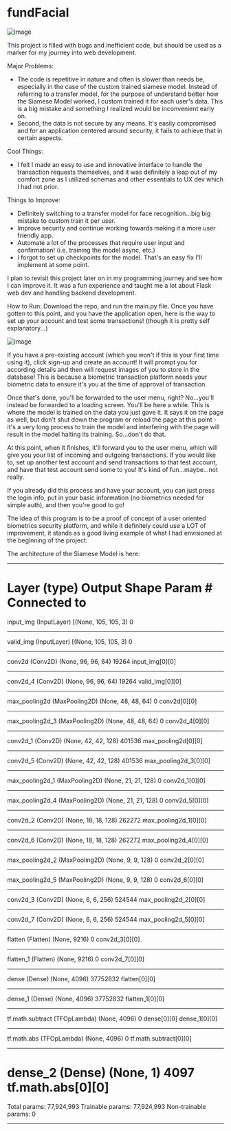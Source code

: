 # fundFacial
![image](https://user-images.githubusercontent.com/77950550/197428516-190b99f0-c579-444e-b25d-dace67f82509.png)

This project is filled with bugs and inefficient code, but should be used as a marker for my journey into web development. 

Major Problems:
- The code is repetitive in nature and often is slower than needs be, especially in the case of the custom trained siamese model. Instead of referring to a transfer model, for the purpose of understand better how the Siamese Model worked, I custom trained it for each user's data. This is a big mistake and something I realized would be inconvenient early on.
- Second, the data is not secure by any means. It's easily compromised and for an application centered around security, it fails to achieve that in certain aspects.

Cool Things:
- I felt I made an easy to use and innovative interface to handle the transaction requests themselves, and it was definitely a leap out of my comfort zone as I utilized schemas and other essentials to UX dev which I had not prior.

Things to Improve:
- Definitely switching to a transfer model for face recognition...big big mistake to custom train it per user.
- Improve security and continue working towards making it a more user friendly app.
- Automate a lot of the processes that require user input and confirmation! (i.e. training the model async, etc.)
- I forgot to set up checkpoints for the model. That's an easy fix I'll implement at some point.

I plan to revisit this project later on in my programming journey and see how I can improve it. It was a fun experience and taught me a lot about Flask web dev and handling backend development.

How to Run:
Download the repo, and run the main.py file. Once you have gotten to this point, and you have the application open, here is the way to set up your account and test some transactions! (though it is pretty self explanatory...)

![image](https://user-images.githubusercontent.com/77950550/197429316-53171bd7-db68-4d32-bc8a-d78cf28d4e9d.png)

If you have a pre-existing account (which you won't if this is your first time using it), click sign-up and create an account! It will prompt you for according details and then will request images of you to store in the database! This is because a biometric transaction platform needs your biometric data to ensure it's you at the time of approval of transaction. 

Once that's done, you'll be forwarded to the user menu, right? No...you'll instead be forwarded to a loading screen. You'll be here a while. This is where the model is trained on the data you just gave it. It says it on the page as well, but don't shut down the program or reload the page at this point - it's a very long process to train the model and interfering with the page will result in the model halting its training. So...don't do that.

At this point, when it finishes, it'll forward you to the user menu, which will give you your list of incoming and outgoing transactions. If you would like to, set up another test account and send transactions to that test account, and have that test account send some to you! It's kind of fun...maybe...not really.

If you already did this process and have your account, you can just press the login info, put in your basic information (no biometrics needed for simple auth), and then you're good to go!

The idea of this program is to be a proof of concept of a user oriented biometrics security platform, and while it definitely could use a LOT of improvement, it stands as a good living example of what I had envisioned at the beginning of the project.

The architecture of the Siamese Model is here:
__________________________________________________________________________________________________
Layer (type)                    Output Shape         Param #     Connected to
==================================================================================================
input_img (InputLayer)          [(None, 105, 105, 3) 0
__________________________________________________________________________________________________
valid_img (InputLayer)          [(None, 105, 105, 3) 0
__________________________________________________________________________________________________
conv2d (Conv2D)                 (None, 96, 96, 64)   19264       input_img[0][0]
__________________________________________________________________________________________________
conv2d_4 (Conv2D)               (None, 96, 96, 64)   19264       valid_img[0][0]
__________________________________________________________________________________________________
max_pooling2d (MaxPooling2D)    (None, 48, 48, 64)   0           conv2d[0][0]
__________________________________________________________________________________________________
max_pooling2d_3 (MaxPooling2D)  (None, 48, 48, 64)   0           conv2d_4[0][0]
__________________________________________________________________________________________________
conv2d_1 (Conv2D)               (None, 42, 42, 128)  401536      max_pooling2d[0][0]
__________________________________________________________________________________________________
conv2d_5 (Conv2D)               (None, 42, 42, 128)  401536      max_pooling2d_3[0][0]
__________________________________________________________________________________________________
max_pooling2d_1 (MaxPooling2D)  (None, 21, 21, 128)  0           conv2d_1[0][0]
__________________________________________________________________________________________________
max_pooling2d_4 (MaxPooling2D)  (None, 21, 21, 128)  0           conv2d_5[0][0]
__________________________________________________________________________________________________
conv2d_2 (Conv2D)               (None, 18, 18, 128)  262272      max_pooling2d_1[0][0]
__________________________________________________________________________________________________
conv2d_6 (Conv2D)               (None, 18, 18, 128)  262272      max_pooling2d_4[0][0]
__________________________________________________________________________________________________
max_pooling2d_2 (MaxPooling2D)  (None, 9, 9, 128)    0           conv2d_2[0][0]
__________________________________________________________________________________________________
max_pooling2d_5 (MaxPooling2D)  (None, 9, 9, 128)    0           conv2d_6[0][0]
__________________________________________________________________________________________________
conv2d_3 (Conv2D)               (None, 6, 6, 256)    524544      max_pooling2d_2[0][0]
__________________________________________________________________________________________________
conv2d_7 (Conv2D)               (None, 6, 6, 256)    524544      max_pooling2d_5[0][0]
__________________________________________________________________________________________________
flatten (Flatten)               (None, 9216)         0           conv2d_3[0][0]
__________________________________________________________________________________________________
flatten_1 (Flatten)             (None, 9216)         0           conv2d_7[0][0]
__________________________________________________________________________________________________
dense (Dense)                   (None, 4096)         37752832    flatten[0][0]
__________________________________________________________________________________________________
dense_1 (Dense)                 (None, 4096)         37752832    flatten_1[0][0]
__________________________________________________________________________________________________
tf.math.subtract (TFOpLambda)   (None, 4096)         0           dense[0][0]
                                                                 dense_1[0][0]
__________________________________________________________________________________________________
tf.math.abs (TFOpLambda)        (None, 4096)         0           tf.math.subtract[0][0]
__________________________________________________________________________________________________
dense_2 (Dense)                 (None, 1)            4097        tf.math.abs[0][0]
==================================================================================================
Total params: 77,924,993
Trainable params: 77,924,993
Non-trainable params: 0
__________________________________________________________________________________________________
